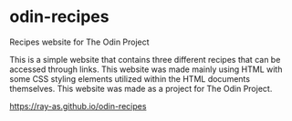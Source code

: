 # odin-recipes
Recipes website for The Odin Project

This is a simple website that contains three different recipes that can be accessed through links. This website was made mainly using HTML with some CSS styling elements utilized within the HTML documents themselves. This website was made as a project for The Odin Project.

https://ray-as.github.io/odin-recipes
